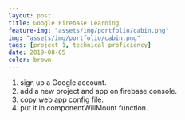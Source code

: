 ```yaml
---
layout: post
title: Google Firebase Learning
feature-img: "assets/img/portfolio/cabin.png"
img: "assets/img/portfolio/cabin.png"
tags: [project 1, technical proficiency]
date: 2019-08-05
color: brown
---
```


1. sign up a Google account.
2. add a new project and app on firebase console.
3. copy web app config file.
4. put it in componentWillMount function.
